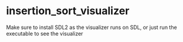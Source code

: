 # insertion_sort_visualizer
Make sure to install SDL2 as the visualizer runs on SDL, or just run the executable to see the visualizer
